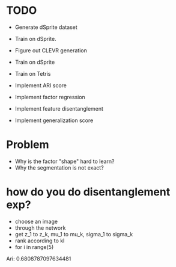 # TODO

* Generate dSprite dataset
* Train on dSprite.

* Figure out CLEVR generation
* Train on dSprite
* Train on Tetris
* Implement ARI score
* Implement factor regression
* Implement feature disentanglement
* Implement generalization score

# Problem

* Why is the factor "shape" hard to learn?
* Why the segmentation is not exact?

# how do you do disentanglement exp?

* choose an image
* through the network
* get z_1 to z_k, mu_1 to mu_k, sigma_1 to sigma_k 
* rank according to kl
* for i in range(5)


Ari: 0.6808787097634481
